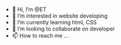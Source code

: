 - 👋 Hi, I’m @ET
- 👀 I’m interested in website developing
- 🌱 I’m currently learning html, CSS
- 💞️ I’m looking to collaborate on developer
- 📫 How to reach me ...

<!---
Phuklo/Phuklo is a ✨ special ✨ repository because its `README.md` (this file) appears on your GitHub profile.
You can click the Preview link to take a look at your changes.
--->
